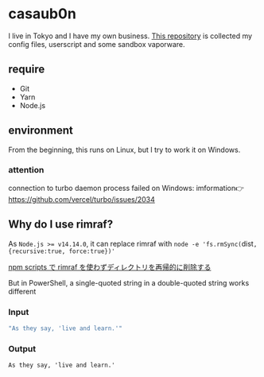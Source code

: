 # casaub0n
I live in Tokyo and I have my own business.
[This repository](https://github.com/casaub0n/casaub0n) is collected my config files, userscript and some sandbox vaporware.

## require
- Git
- Yarn
- Node.js

## environment
From the beginning, this runs on Linux, but I try to work it on Windows.

### attention
connection to turbo daemon process failed on Windows: imformation👉 https://github.com/vercel/turbo/issues/2034

## Why do I use rimraf?
As `Node.js >= v14.14.0`, it can replace rimraf with `node -e 'fs.rmSync(`dist`, {recursive:true, force:true})'`

[npm scripts で rimraf を使わずディレクトリを再帰的に削除する](https://zenn.dev/aumy/articles/node-e-fs-promises-rm-rimraf-recursive-true)

But in PowerShell, a single-quoted string in a double-quoted string works different

### Input
```powershell
"As they say, 'live and learn.'"
```

### Output
```terminal
As they say, 'live and learn.'
```
